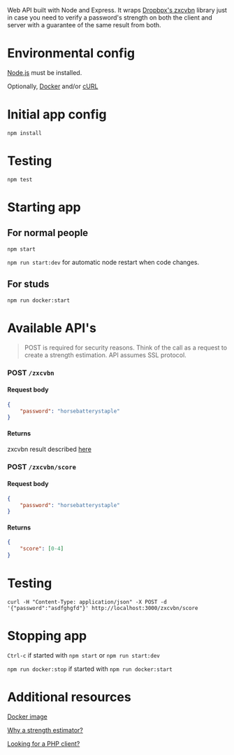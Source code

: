 Web API built with Node and Express.  It wraps
[Dropbpx's zxcvbn](https://github.com/dropbox/zxcvbn) library just in case
you need to verify a password's strength on both the client and server
with a guarantee of the same result from both.

# Environmental config

[Node.js](https://nodejs.org) must be installed.

Optionally, [Docker](https://www.docker.com/) and/or
[cURL](https://curl.haxx.se/)

# Initial app config
`npm install`

# Testing
`npm test`

# Starting app

## For normal people

`npm start`

`npm run start:dev` for automatic node restart when code changes.

## For studs

 `npm run docker:start`

# Available API's

> POST is required for security reasons.  Think of the call as a request
to create a strength estimation.  API assumes SSL protocol.

### POST `/zxcvbn`

#### Request body
```json
{
    "password": "horsebatterystaple"
}
```
#### Returns
zxcvbn result described [here](https://github.com/dropbox/zxcvbn#usage)

### POST `/zxcvbn/score`

#### Request body
```json
{
    "password": "horsebatterystaple"
}
```

#### Returns
```json
{
    "score": [0-4]
}
```

# Testing

`curl -H "Content-Type: application/json" -X POST -d '{"password":"asdfghgfd"}' http://localhost:3000/zxcvbn/score`

# Stopping app
`Ctrl-c` if started with `npm start` or `npm run start:dev`

`npm run docker:stop` if started with `npm run docker:start`

# Additional resources

[Docker image](https://hub.docker.com/r/wcjr/zxcvbn-api)

[Why a strength estimator?](https://blogs.dropbox.com/tech/2012/04/zxcvbn-realistic-password-strength-estimation)

[Looking for a PHP client?](https://github.com/silinternational/zxcvbn-api-client-php)
